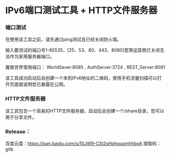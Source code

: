 # IPv6端口测试工具 + HTTP文件服务器

### 端口测试

在使用该工具之前，请先通过ping测试且已经关闭防火墙。

输入要测试的端口号1-65535，[25、53、80、443、8080]宽带运营商已关闭无法作为家用服务器端口。

魔兽世界常用端口： WorldSever:8085 , AuthServer:3724 , REST_Server:8081

该工具成功启动后会创建一个本机IPv6地址的二维码，使用手机流量扫描可以打开页面就说明您已暴露在公网。


### HTTP文件服务器
该工具包含一个简易的HTTP文件服务器，启动后会创建一个/share目录，您可以用于分享文件。

### Release：
百度云盘：https://pan.baidu.com/s/10JW9-CSI2sHqhoupmhhbvA   提取码：gitb
